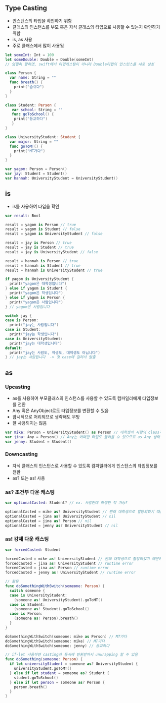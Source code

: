 ## Type Casting
* 인스턴스의 타입을 확인하기 위함
* 클래스의 인스턴스를 부모 혹은 자식 클래스의 타입으로 사용할 수 있는지 확인하기 위함
* is, as 사용
* 주로 클래스에서 많이 사용됨

```swift
let someInt: Int = 100
let someDouble: Double = Double(someInt) 
// 엄밀히 말하면, swift에서 타입캐스팅이 아니라 Double타입의 인스턴스를 새로 생성
```

```swift
class Person {
  var name: String = ""
  func breath() {
    print("숨쉬다")
  }
}

class Student: Person {
   var school: String = ""
   func goToSchool() {
    print("등교하다")
   }
}

class UniversityStudent: Student {
  var major: String = ""
  func goToMT() {
    print("MT가다")
  }
}

var yagom: Person = Person()
var jay: Student = Student()
var hannah: UniversityStudent = UniversityStudent()

```

## is
* is를 사용하여 타입을 확인 
```swift
var result: Bool

result = yagom is Person // true
result = yagom is Student // false 
result = yagom is UniversityStudent // false

result = jay is Person // true
result = jay is Student // true
result = jay is UniversityStudent // false

result = hannah is Person // true
result = hannah is Student // true 
result = hannah is UniversityStudent // true

if yagom is UniversityStudent {
  print("yagom은 대학생입니다")
} else if yagom is Student {
  print("yagom은 학생입니다")
} else if yagom is Person {
  print("yagom은 사람입니다")
} // yagom은 사람입니다

switch jay {
case is Person:
  print("jay는 사람입니다")
case is Student:
  print("jay는 학생입니다")
case is UniversityStudent:
  print("jay는 대학생입니다")
default: 
  print("jay는 사람도, 학생도, 대학생도 아닙니다")
} // jay는 사람입니다  -> 첫 case에 걸려서 탈출

```
## as 
### Upcasting
* as를 사용하여 부모클래스의 인스턴스를 사용할 수 있도록 컴파일러에게 타입정보를 전환 
* Any 혹은 AnyObject로도 타입정보를 변환할 수 있음
* 암시적으로 처리되므로 생략해도 무방
* 잘 사용되지는 않음

```swift
var mike: Person = UniversityStudent() as Person // 대학생이 사람의 class가질 수 있음
var jina: Any = Person() // Any는 어떠한 타입도 들어올 수 있으므로 as Any 생략 가능
var jenny: Student = Student()
```

### Downcasting
* 자식 클래스의 인스턴스로 사용할 수 있도록 컴파일러에게 인스턴스의 타입정보를 전환
* as? 또는 as! 사용

### as? 조건부 다운 캐스팅 

```swift
var optionalCasted: Student? // ex. 사람인데 학생인 척 가능?

optionalCasted = mike as? UniversityStudent // 원래 대학생으로 할당되었기 때문에 가능
optionalCasted = jina as? UniversityStudent // nil
optionalCasted = jina as? Person // nil
optionalCasted = jenny as? UniversityStudent // nil
```

### as! 강제 다운 캐스팅

```swift
var forcedCasted: Student

forcedCasted = mike as! UniversityStudent // 원래 대학생으로 할당되었기 때문에 가능
forcedCasted = jina as! UniversityStudent // runtime error
forcedCasted = jina as! Person // runtime error 
forcedCasted = jenny as! UniversityStudent // runtime error

// 활용
func doSomethingWithSwitch(someone: Person) {
  switch someone {
  case is UniversityStudent: 
    (someone as! UniversityStudent).goToMT()
  case is Student: 
    (someone as! Student).goToSchool()
  case is Person: 
    (someone as! Person).breath()
  }
}

doSomethingWithSwitch(someone: mike as Person) // MT가다
doSomethingWithSwitch(someone: mike) // MT가다
doSomethingWithSwitch(someone: jenny) // 등교하다

// if-let 사용하면 casting과 동시에 반환받아서 unwrapping 할 수 있음
func doSomething(someone: Person) {
  if let universityStudent = someone as? UniversityStudent {
    universityStudent.goToMT()
  } else if let student = someone as? Student {
    student.goToSchool()
  } else if let person = someone as? Person {
    person.breath()
  }
}

```
